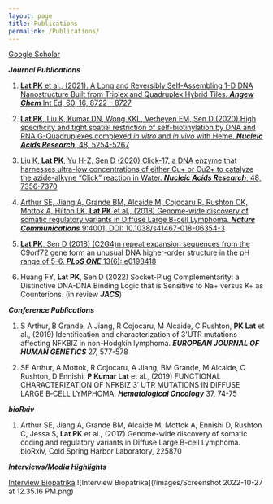```yaml
---
layout: page
title: Publications
permalink: /Publications/
---
```

[Google Scholar](https://scholar.google.com/citations?user=JG90rZkAAAAJ&hl=en)

**_Journal Publications_**

1. [**Lat PK** et al., (2021). A Long and Reversibly Self-Assembling 1-D DNA Nanostructure Built from Triplex and Quadruplex Hybrid Tiles. **_Angew Chem_** Int Ed, 60, 16, 8722 – 8727](https://onlinelibrary.wiley.com/doi/abs/10.1002/anie.202016668)

2. [**Lat PK**, Liu K, Kumar DN, Wong KKL, Verheyen EM, Sen D (2020) High specificity and tight spatial restriction of self-biotinylation by DNA and RNA G-Quadruplexes complexed _in vitro_ and _in vivo_ with Heme. **_Nucleic Acids Research_**, 48, 5254-5267](https://academic.oup.com/nar/article/48/10/5254/5824605?login=false)

3. [Liu K, **Lat PK**, Yu H-Z, Sen D (2020) Click-17, a DNA enzyme that harnesses ultra-low concentrations of either Cu+ or Cu2+ to catalyze the azide-alkyne “Click” reaction in Water. **_Nucleic Acids Research_**, 48, 7356-7370](https://academic.oup.com/nar/article/48/13/7356/5855639)

4. [Arthur SE, Jiang A, Grande BM, Alcaide M, Cojocaru R, Rushton CK, Mottok A, Hilton LK, **Lat PK** et al., (2018) Genome-wide discovery of somatic regulatory variants in Diffuse Large B-cell Lymphoma. **_Nature Communications_** 9:4001, DOI: 10.1038/s41467-018-06354-3](https://www.nature.com/articles/s41467-018-06354-3)

5. [**Lat PK**, Sen D (2018) (C2G4)n repeat expansion sequences from the C9orf72 gene form an unusual DNA higher-order structure in the pH range of 5-6. **_PLoS ONE_** 13(6): e0198418](https://journals.plos.org/plosone/article?id=10.1371/journal.pone.0198418)

6. Huang FY, **Lat PK**, Sen D (2022) Socket-Plug Complementarity: a Distinctive DNA-DNA Binding Logic that is Sensitive to Na+ versus K+ as Counterions. (in review **_JACS_**)

**_Conference Publications_**

1. S Arthur, B Grande, A Jiang, R Cojocaru, M Alcaide, C Rushton, **PK Lat** et al., (2019) Identification and characterization of 3'UTR mutations affecting NFKBIZ in non-Hodgkin lymphoma. **_EUROPEAN JOURNAL OF HUMAN GENETICS_**  27, 577-578

2. SE Arthur, A Mottok, R Cojocaru, A Jiang, BM Grande, M Alcaide, C Rushton, D Ennishi, **P Kumar Lat** et al., (2019) FUNCTIONAL CHARACTERIZATION OF NFKBIZ 3′ UTR MUTATIONS IN DIFFUSE LARGE B‐CELL LYMPHOMA. **_Hematological Oncology_**  37, 74-75

**_bioRxiv_**

1. Arthur SE, Jiang A, Grande BM, Alcaide M, Mottok A, Ennishi D, Rushton C, Jessa S, **Lat PK** et al., (2017) Genome-wide discovery of somatic coding and regulatory variants in Diffuse Large B-cell Lymphoma. bioRxiv, Cold Spring Harbor Laboratory, 225870


**_Interviews/Media Highlights_**

[Interview Biopatrika](https://biopatrika.com/2022/10/24/dna-a-next-generation-material-for-digital-data-storage/)
![Interview Biopatrika](/images/Screenshot 2022-10-27 at 12.35.16 PM.png)

